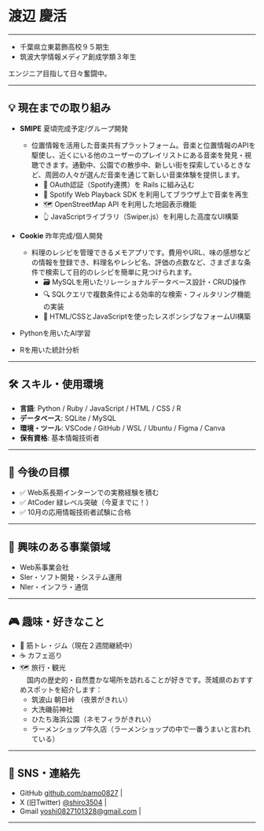 # 渡辺 慶活

---

- 千葉県立東葛飾高校９５期生
- 筑波大学情報メディア創成学類３年生

エンジニア目指して日々奮闘中。

---

## 💡 現在までの取り組み

- **SMIPE** 夏頃完成予定/グループ開発
  - 位置情報を活用した音楽共有プラットフォーム。音楽と位置情報のAPIを駆使し、近くにいる他のユーザーのプレイリストにある音楽を発見・視聴できます。通勤中、公園での散歩中、新しい街を探索しているときなど、周囲の人々が選んだ音楽を通じて新しい音楽体験を提供します。
    - 🔐 OAuth認証（Spotify連携）を Rails に組み込む
    - 🎵 Spotify Web Playback SDK を利用してブラウザ上で音楽を再生
    - 🗺 OpenStreetMap API を利用した地図表示機能
    - 👆 JavaScriptライブラリ（Swiper.js）を利用した高度なUI構築
- **Cookie** 昨年完成/個人開発
  - 料理のレシピを管理できるメモアプリです。費用やURL、味の感想などの情報を登録でき、料理名やレシピ名、評価の点数など、さまざまな条件で検索して目的のレシピを簡単に見つけられます。
    - 🗃️ MySQLを用いたリレーショナルデータベース設計・CRUD操作
    - 🔍 SQLクエリで複数条件による効率的な検索・フィルタリング機能の実装
    - 📱 HTML/CSSとJavaScriptを使ったレスポンシブなフォームUI構築

- Pythonを用いたAI学習
- Rを用いた統計分析

---

## 🛠️ スキル・使用環境

- **言語**: Python / Ruby / JavaScript / HTML / CSS / R  
- **データベース**: SQLite / MySQL  
- **環境・ツール**: VSCode / GitHub / WSL / Ubuntu / Figma / Canva
- **保有資格**: 基本情報技術者

---

## 🚀 今後の目標

- ✅ Web系長期インターンでの実務経験を積む
- ✅ AtCoder 緑レベル突破（今夏までに！）
- ✅ 10月の応用情報技術者試験に合格

---

## 🧢 興味のある事業領域

- Web系事業会社
- SIer・ソフト開発・システム運用
- NIer・インフラ・通信

---

## 🎮 趣味・好きなこと

- 🍖 筋トレ・ジム（現在２週間継続中）
- ☕ カフェ巡り
- 🗺 旅行・観光  
　国内の歴史的・自然豊かな場所を訪れることが好きです。茨城県のおすすめスポットを紹介します：  
  - 筑波山 朝日峠 （夜景がきれい）
  - 大洗磯前神社  
  - ひたち海浜公園（ネモフィラがきれい）
  - ラーメンショップ牛久店（ラーメンショップの中で一番うまいと言われている）

---

## 🔗 SNS・連絡先

- GitHub
  [github.com/pamo0827](https://github.com/pamo0827) |
- X (旧Twitter)
  [@shiro3504](https://twitter.com/shiro3504) |
- Gmail
  yoshi0827101328@gmail.com |

---
